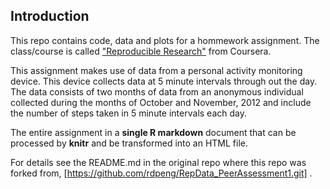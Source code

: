 ## Introduction


This repo contains code, data and plots for a hommework assignment. 
The class/course is called ["Reproducible Research"][1] from Coursera.  

This assignment makes use of data from a personal activity monitoring
device. This device collects data at 5 minute intervals through out the
day. The data consists of two months of data from an anonymous
individual collected during the months of October and November, 2012
and include the number of steps taken in 5 minute intervals each day.

The entire assignment in a **single R
markdown** document that can be processed by **knitr** and be
transformed into an HTML file.


For details see the README.md in the original repo where this repo was forked from, [https://github.com/rdpeng/RepData_PeerAssessment1.git] .

[1]: https://class.coursera.org/repdata-004/
